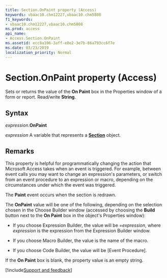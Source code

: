 ```yaml
---
title: Section.OnPaint property (Access)
keywords: vbaac10.chm12227,vbaac10.chm5808
f1_keywords:
- vbaac10.chm12227,vbaac10.chm5808
ms.prod: access
api_name:
- Access.Section.OnPaint
ms.assetid: ecc8a106-3aff-e0e2-3e7b-86a793cc6f7e
ms.date: 03/23/2019
localization_priority: Normal
---
```



# Section.OnPaint property (Access)

Sets or returns the value of the **On Paint** box in the Properties window of a form or report. Read/write **String**.


## Syntax

_expression_.**OnPaint**

_expression_ A variable that represents a **[Section](Access.Section.md)** object.


## Remarks

This property is helpful for programmatically changing the action that Microsoft Access takes when an event is triggered. For example, between event calls you may want to change an expression's parameters, or switch from an event procedure to an expression or macro, depending on the circumstances under which the event was triggered.

The **Paint** event occurs when the section is redrawn.

The **OnPaint** value will be one of the following, depending on the selection chosen in the Choose Builder window (accessed by choosing the **Build** button next to the **On Paint** box in the object's Properties window):

- If you choose Expression Builder, the value will be =_expression_, where _expression_ is the expression from the Expression Builder window.
    
- If you choose Macro Builder, the value is the name of the macro. 
    
- If you choose Code Builder, the value will be [Event Procedure]. 
    
If the **On Paint** box is blank, the property value is an empty string.




[!include[Support and feedback](~/includes/feedback-boilerplate.md)]
